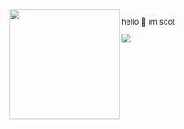 <img align="left" height="200" src="https://i.imgur.com/VxyHUuC.png"  />

hello 👋 im scot

<div align="left">
  <img src="https://visitor-badge.laobi.icu/badge?page_id=justletmehavethisusername.justletmehavethisusername&"  />
